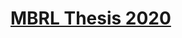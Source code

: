 # [MBRL Thesis 2020](https://crohan009.github.io/rolog/2020/06/05/model-based-reinforcement-learning.html)


